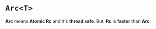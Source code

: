# ``Arc<T>``
**Arc** means **Atomic Rc** and it's **thread safe**. But, **Rc** is **faster** than **Arc**.
